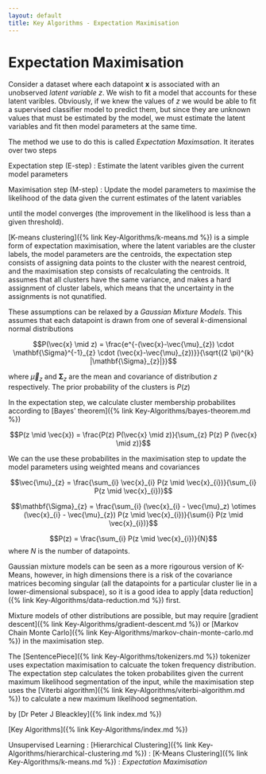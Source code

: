 ```yaml
---
layout: default
title: Key Algorithms - Expectation Maximisation
---
```


# Expectation Maximisation

Consider a dataset where each datapoint $\mathbf{x}$ is associated with an unobserved *latent variable* $z$. We wish to fit a model that accounts for these latent varibles. Obviously, if we knew the values of $z$ we would be able to fit a supervised classifier model to predict them, but since they are unknown values that must be estimated by the model, we must estimate the latent variables and fit then model parameters at the same time.

The method we use to do this is called *Expectation Maximsation*. It iterates over two steps

Expectation step (E-step)
: Estimate the latent varibles given the current model parameters

Maximisation step (M-step)
: Update the model parameters to maximise the likelihood of the data given the current estimates of the latent variables

until the model converges (the improvement in the likelihood is less than a given threshold).

[K-means clustering]({% link Key-Algorithms/k-means.md %}) is a simple form of expectation maximisation, where the latent variables are the cluster labels, the model parameters are the centroids, the expectation step consists of assigning data points to the cluster with the nearest centroid, and the maximisation step consists of recalculating the centroids. It assumes that all clusters have the same variance, and makes a hard assignment of cluster labels, which means that the uncertainty in the assignments is not qunatified.

These assumptions can be relaxed by a *Gaussian Mixture Models*. This assumes that each datapoint is drawn from one of several $k$-dimensional normal distributions 

$$P(\vec{x} \mid z) = \frac{e^{-(\vec{x}-\vec{\mu}_{z}) \cdot \mathbf{\Sigma}^{-1}_{z} \cdot (\vec{x}-\vec{\mu}_{z})}}{\sqrt{(2 \pi)^{k} |\mathbf{\Sigma}_{z}|}}$$

where $\vec{\mu}_{z}$ and $\mathbf{\Sigma}_{z}$ are the mean and covariance of distribution $z$ respectively. The prior probability of the clusters is $P(z)$

In the expectation step, we calculate cluster membership probabilites according to [Bayes' theorem]({% link Key-Algorithms/bayes-theorem.md %})

$$P(z \mid \vec{x}) = \frac{P(z) P(\vec{x} \mid z)}{\sum_{z} P(z) P (\vec{x} \mid z)}$$

We can the use these probabilites in the maximisation step to update the model parameters using weighted means and covariances

$$\vec{\mu}_{z} = \frac{\sum_{i} \vec{x}_{i} P(z \mid \vec{x}_{i})}{\sum_{i} P(z \mid \vec{x}_{i})}$$

$$\mathbf{\Sigma}_{z} = \frac{\sum_{i} (\vec{x}_{i} - \vec{\mu}_z) \otimes (\vec{x}_{i} - \vec{\mu}_{z}) P(z \mid \vec{x}_{i})}{\sum{i} P(z \mid \vec{x}_{i})}$$

$$P(z) = \frac{\sum_{i} P(z \mid \vec{x}_{i})}{N}$$ where $N$ is the number of datapoints.

Gaussian mixture models can be seen as a more rigourous version of K-Means, however, in high dimensions there is a risk of the covariance matrices becoming singular (all the datapoints for a particular cluster lie in a lower-dimensional subspace), so it is a good idea to apply [data reduction]({% link Key-Algorithms/data-reduction.md %}) first.

Mixture models of other distributions are possible, but may require [gradient descent]({% link Key-Algorithms/gradient-descent.md %}) or [Markov Chain Monte Carlo]({% link Key-Algorithms/markov-chain-monte-carlo.md %}) in the maximisation step.

The [SentencePiece]({% link Key-Algorithms/tokenizers.md %}) tokenizer uses expectation maximisation to calcuate the token frequency distribution. The expectation step calculates the token probabilites given the current maximum likelihood segmentation of the input, while the maximisation step uses the [Viterbi algorithm]({% link Key-Algorithms/viterbi-algorithm.md %}) to calculate a new maximum likelihood segmentation.

by [Dr Peter J Bleackley]({% link index.md %})

[Key Algorithms]({% link Key-Algorithms/index.md %})

Unsupervised Learning
: [Hierarchical Clustering]({% link Key-Algorithms/hierarchical-clustering.md %})
: [K-Means Clustering]({% link Key-Algorithms/k-means.md %})
: *Expectation Maximisation*
